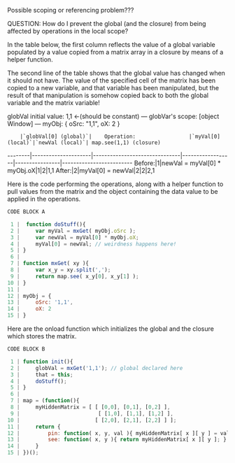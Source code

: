
Possible scoping or referencing problem???

QUESTION: How do I prevent the global (and the closure) from being affected by operations in the local scope?

In the table below, the first column reflects the value of a global variable populated by a value copied from a matrix 
array in a closure by means of a helper function.

The second line of the table shows that the global value has changed when it should not have. The value of the specified 
cell of the matrix has been copied to a new variable, and that variable has been manipulated, but the result of that 
manipulation is somehow copied back to both the global variable and the matrix variable!

globVal initial value: 1,1 ←(should be constant) — globVar's scope: [object Window] — myObj: { oSrc: "1,1", oX: 2 }

        |`globVal[0] (global)`|    Operation:                 |`myVal[0] (local)`|`newVal (local)`| map.see(1,1) (closure)
--------|---------------------|-------------------------------|------------------|----------------|-------------------------
Before:|1|newVal = myVal[0] * myObj.oX|1|2|1,1
After:|2|myVal[0] = newVal|2|2|2,1

Here is the code performing the operations, along with a helper function to pull values from the matrix and the object 
containing the data value to be applied in the operations.

```javascript
CODE BLOCK A

 1 |  function doStuff(){
 2 |     var myVal = mxGet( myObj.oSrc );
 3 |     var newVal = myVal[0] * myObj.oX;
 4 |     myVal[0] = newVal; // weirdness happens here!
 5 | }
 6 |  
 7 | function mxGet( xy ){
 8 |     var x_y = xy.split(',');
 9 |     return map.see( x_y[0], x_y[1] );
10 | }
11 |
12 | myObj = {
13 |     oSrc: '1,1',
14 |     oX: 2
15 | }
```	

Here are the onload function which initializes the global and the closure which stores the matrix.

```javascript
CODE BLOCK B

 1 | function init(){
 2 |     globVal = mxGet('1,1'); // global declared here
 3 |     that = this;
 4 |     doStuff();
 5 | }
 6 |  
 7 | map = (function(){
 8 |     myHiddenMatrix = [ [ [0,0], [0,1], [0,2] ],
 9 |                         [ [1,0], [1,1], [1,2] ],
10 |                        [ [2,0], [2,1], [2,2] ] ];
11 |     return {
12 |         pin: function( x, y, val ){ myHiddenMatrix[ x ][ y ] = val; },
13 |         see: function( x, y ){ return myHiddenMatrix[ x ][ y ]; }
14 |     }
15 | })();
```	
